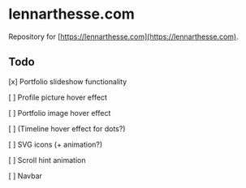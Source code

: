 # lennarthesse.com

Repository for [https://lennarthesse.com](https://lennarthesse.com).

## Todo

[x] Portfolio slideshow functionality

[ ] Profile picture hover effect

[ ] Portfolio image hover effect

[ ] (Timeline hover effect for dots?)

[ ] SVG icons (+ animation?)

[ ] Scroll hint animation

[ ] Navbar
